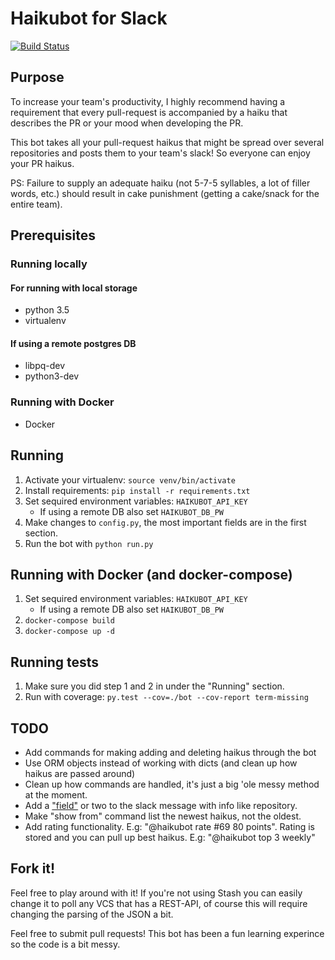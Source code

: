 # Haikubot for Slack

[![Build Status](https://travis-ci.org/hermith/haikubot.svg?branch=master)](https://travis-ci.org/hermith/haikubot)

## Purpose
To increase your team's productivity, I highly recommend having a requirement that every pull-request
is accompanied by a haiku that describes the PR or your mood when developing the PR.

This bot takes all your pull-request haikus that might be spread over several repositories and posts them
to your team's slack! So everyone can enjoy your PR haikus.

PS: Failure to supply an adequate haiku (not 5-7-5 syllables, a lot of filler words, etc.) should result in cake
punishment (getting a cake/snack for the entire team).

## Prerequisites
### Running locally
#### For running with local storage
* python 3.5
* virtualenv

#### If using a remote postgres DB
* libpq-dev
* python3-dev

### Running with Docker
* Docker

## Running
1. Activate your virtualenv: `source venv/bin/activate`
2. Install requirements: `pip install -r requirements.txt`
3. Set sequired environment variables: `HAIKUBOT_API_KEY`
    * If using a remote DB also set `HAIKUBOT_DB_PW`
4. Make changes to `config.py`, the most important fields are in the first section.
5. Run the bot with `python run.py`

## Running with Docker (and docker-compose)
1. Set sequired environment variables: `HAIKUBOT_API_KEY`
    * If using a remote DB also set `HAIKUBOT_DB_PW`
2. `docker-compose build`
3. `docker-compose up -d`

## Running tests
1. Make sure you did step 1 and 2 in under the "Running" section.
2. Run with coverage: `py.test --cov=./bot --cov-report term-missing`

## TODO
* Add commands for making adding and deleting haikus through the bot
* Use ORM objects instead of working with dicts (and clean up how haikus are passed around)
* Clean up how commands are handled, it's just a big 'ole messy method at the moment.
* Add a ["field"](https://api.slack.com/docs/message-attachments) or two to the slack message with info like repository.
* Make "show from" command list the newest haikus, not the oldest.
* Add rating functionality. E.g: "@haikubot rate #69 80 points". Rating is stored and you can pull up best haikus. E.g: "@haikubot top 3 weekly"

## Fork it!
Feel free to play around with it! If you're not using Stash you can easily change it to poll any VCS that has a REST-API,
of course this will require changing the parsing of the JSON a bit.

Feel free to submit pull requests! This bot has been a fun learning experince so the code is a bit messy.
